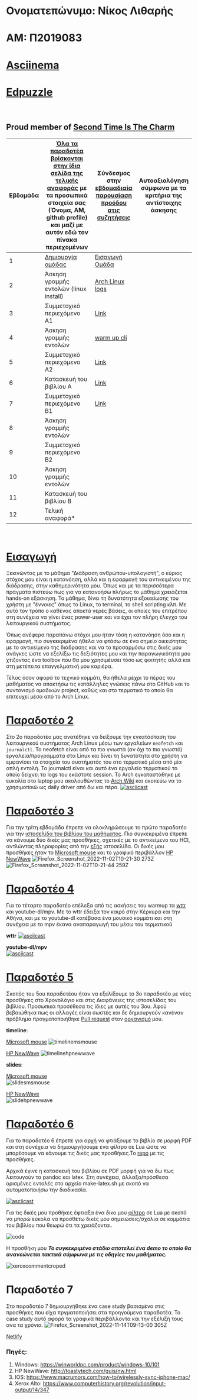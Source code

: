 # Ονοματεπώνυμο: Νίκος Λιθαρής
# ΑΜ: Π2019083
# [Asciinema](https://asciinema.org/~P2019083)
# [Edpuzzle](https://edpuzzle.com/classes/63398b5f9fadbe4119d673a5)
<br>

## Proud member of [Second Time Is The Charm](https://github.com/Second-Time-is-the-Charm) <br>

| Εβδομάδα | [Όλα τα παραδοτέα βρίσκονται στην ίδια σελίδα της τελικής αναφοράς](https://courses-ionio.github.io/help/deliverables/) με τα προσωπικά στοιχεία σας (Όνομα, ΑΜ, github profile) και μαζί με αυτόν εδώ τον πίνακα περιεχομένων | Σύνδεσμος στην [εβδομαδιαία παρουσίαση προόδου στις συζητήσεις](https://github.com/courses-ionio/help/discussions/categories/show-and-tell) | Αυτοαξιολόγηση σύμφωνα με τα κριτήρια της αντίστοιχης άσκησης |
| --- | --- | --- | --- |
| 1 |  [Δημιουργία ομάδας](https://github.com/courses-ionio/hci/discussions/1794#discussioncomment-3803609) |[Εισαγωγή](https://github.com/courses-ionio/help/discussions/837) <br> [Ομάδα](https://github.com/Second-Time-is-the-Charm) | |
| 2 | Άσκηση γραμμής εντολών (linux install) |[Arch Linux logs](https://github.com/courses-ionio/help/discussions/1033) | |
| 3 | Συμμετοχικό περιεχόμενο A1 | [Link](https://github.com/courses-ionio/help/discussions/1161) | |
| 4 | Άσκηση γραμμής εντολών | [warm up cli](https://github.com/courses-ionio/help/discussions/1302) | |
| 5 | Συμμετοχικό περιεχόμενο A2 | [Link](https://github.com/courses-ionio/help/discussions/1482) | |
| 6 | Κατασκευή του βιβλίου Α | [Link](https://github.com/courses-ionio/help/discussions/1537) | |
| 7 | Συμμετοχικό περιεχόμενο B1 | [Link](https://github.com/courses-ionio/help/discussions/1591) | |
| 8 | Άσκηση γραμμής εντολών | | |
| 9 | Συμμετοχικό περιεχόμενο B2 | | |
| 10 | Άσκηση γραμμής εντολών | | |
| 11 | Κατασκευή του βιβλίου Β | | |
| 12 | Τελική αναφορά* | | |
<br>

# [Εισαγωγή](https://github.com/courses-ionio/help/discussions/837) <br>

Ξεκινώντας με το μάθημα "Διάδραση ανθρώπου-υπολογιστή", ο κύριος στόχος μου είναι η κατανόηση, αλλά και η εφαρμογή του αντικειμένου της διάδρασης, στην καθημερινότητα μου. Όπως και με τα περισσότερα πράγματα πιστεύω πως για να κατανοήσω πλήρως το μάθημα χρειάζεται hands-on εξάσκηση. Το μάθημα, δίνει τη δυνατότητα εξοικείωσης του χρήστη με "έννοιες" όπως το Linux, το terminal, το shell scripting κλπ. Με αυτό τον τρόπο ο καθένας αποκτά γερές βάσεις, οι οποίες του επιτρέπου στη συνέχεια να γίνει ένας power-user και να έχει τον πλήρη έλεγχο του λειτουργικού συστήματος.

Όπως ανέφερα παραπάνω στόχοι μου ήταν τόση η κατανόηση όσο και η εφαρμογή, πιο συγκεκριμένα ήθελα να φτάσω σε ένα σημείο οικειότητας με το αντικείμενο της διάδρασης και να το προσαρμόσω στις δικές μου ανάγκες ώστε να εξελίξω τις δεξιότητες μου και την παραγωγικότητα μου χτίζοντας ένα toolbox που θα μου χρησιμέυσει τόσο ως φοιτητής αλλά και στη μετέπειτα επαγγελματική μου καριέρα.
  
Τέλος όσον αφορά το τεχνικό κομμάτι, θα ήθελα μέχρι το πέρας του μαθήματος να αποκτήσω τις κατάλληλες γνώσεις πάνω στο GitHub και το συντονισμό ομαδικών project, καθώς και στο τερματικό το οποίο θα επιτευχεί μέσα από το Arch Linux.
<br>

# [Παραδοτέο 2](https://github.com/courses-ionio/help/discussions/1033)
Στο 2ο παραδοτέο μας ανατέθηκε να δείξουμε την εγκατάσταση του λειτουργικού συστήματος Arch Linux μέσω των εργαλείων `neofetch` και `journalctl`. Το neofetch είναι από τα πιο γνωστά (αν όχι το πιο γνωστό) εργαλεία/προγράμματα στα Linux και δίνει τη δυνατότητα στο χρήστη να εμφανίσει τα στοιχεία του συστήματός του στο τερματικό μέσα από μία απλή εντολή. Το journalctl είναι και αυτό ένα εργαλείο τερματικού το οποίο δείχνει τα logs του εκάστοτε session. Το Arch εγκαταστάθηκε με ευκολία στο laptop μου ακολουθώντας το [Arch Wiki](https://wiki.archlinux.org/title/installation_guide) και σκοπεύω να το χρησιμοποιώ ως daily driver από δω και πέρα.
[![asciicast](https://asciinema.org/a/527872.svg)](https://asciinema.org/a/527872)

# [Παραδοτέο 3](https://github.com/courses-ionio/help/discussions/1161)
Για την τρίτη εβδομάδα έπρεπε να ολοκληρώσουμε το πρώτο παραδοτέο για την [ιστοσελίδα του βιβλίου του μαθήματος](https://p19lith-pibook.netlify.app/). Πιο συγκεκριμένα έπρεπε να κάνουμε δύο δικές μας προσθήκες, σχετικές με το αντικείμενο του HCI, αντλώντας πληροφορίες από την [εξής](http://toastytech.com/guis/index.html) ιστοσελίδα. Οι δικές μου προσθήκες ήταν το [Microsoft mouse](https://p19lith-pibook.netlify.app/gallery/microsoft-mouse/) και το γραφικό περιβάλλον [HP NewWave](https://p19lith-pibook.netlify.app/gallery/hp-newwave/)
![Firefox_Screenshot_2022-11-02T10-21-30 273Z](https://user-images.githubusercontent.com/77148351/199465921-0011497c-89c0-400c-b73e-68cdf0f227f1.png)
![Firefox_Screenshot_2022-11-02T10-21-44 259Z](https://user-images.githubusercontent.com/77148351/199465947-e0980631-eb8f-4ad4-a4af-d5bfe8cc19d7.png)

# [Παραδοτέο 4](https://github.com/courses-ionio/help/discussions/1302)
Για το τέταρτο παραδοτέο επέλεξα από τις ασκήσεις του warmup τα [wttr](https://github.com/chubin/wttr.in) και youtube-dl/mpv. Με το wttr έδειξα τον καιρό στην Κέρκυρα και την Αθήνα, και με το  youtube-dl κατέβασα ένα μουσικό κομμάτι και στη συνέχεια με το mpv έκανα αναπαραγωγή του μέσω του τερματικού
<br/> 

**wttr**
[![asciicast](https://asciinema.org/a/532480.svg)](https://asciinema.org/a/532480)

**youtube-dl/mpv**
<br/>
[![asciicast](https://asciinema.org/a/532477.svg)](https://asciinema.org/a/532477)

# [Παραδοτέο 5](https://github.com/courses-ionio/help/discussions/1482)
Σκοπός του 5ου παραδοτέου ήταν να εξελίξουμε το 3ο παραδοτέο με νέες προσθήκες στο Χρονολόγιο και στις Διαφάνειες της ιστοσελίδας του βιβλίου. Προσωπικά προσέθεσα τις ίδιες με αυτές του 3ου. Αφού βεβαιώθηκα πως οι αλλαγές είναι σωστές και δε δημιουργούν κανέναν πρόβλημα πραγματοποιήθηκε [Pull request](https://github.com/Second-Time-Is-The-Charm/site/pull/3) στον [οργανισμό](https://github.com/Second-Time-is-the-Charm) μου.<br/>

**timeline**: <br/>

[Microsoft mouse](https://master--p19lith-pibook.netlify.app/timeline/mouse)
![timelinemsmouse](https://user-images.githubusercontent.com/77148351/201333302-90adc48a-d5ea-4d02-9511-64ff26486bb1.png)

[HP NewWave](https://master--p19lith-pibook.netlify.app/timeline/multimedia/)
![timelinehpnewwave](https://user-images.githubusercontent.com/77148351/201333314-418115c1-0bfe-48b1-a36e-bc095f0e3aba.png)

**slides**: <br/>

[Microsoft mouse](https://master--p19lith-pibook.netlify.app/slides/archetypes) <br/>
![slidesmsmouse](https://user-images.githubusercontent.com/77148351/201333636-72f3b8d8-32c0-44a1-b351-d8cd2437e078.png)

[HP NewWave](https://master--p19lith-pibook.netlify.app/slides/gui) <br/>
![slidehpnewwave](https://user-images.githubusercontent.com/77148351/201333662-cf352d7c-8aee-43e9-b4e9-698cd4d54d5c.png)




# [Παραδοτέο 6](https://github.com/courses-ionio/help/discussions/1537)
Για το παραδοτέο 6 έπρεπε για αρχή να φτιάξουμε το βιβλίο σε μορφή PDF και στη συνέχεια να δημιουργήσουμε ένα φίλτρο σε Lua ώστε να μπορέσουμε να κάνουμε τις δικές μας προσθήκες.Το [repo](https://github.com/NickLitharis/kallipos/tree/master/comment) με τις προσθήκες.

Αρχικά έγινε η κατασκευή του βιβλίου σε PDF μορφή για να δω πως λειτουγούν τα pandoc και latex. Στη συνέχεια, άλλαξα/πρόσθεσα ορισμένες εντολές στο αρχείο make-latex.sh με σκοπό να αυτοματοποιήσω την διαδικασία.

[![asciicast](https://asciinema.org/a/536523.svg)](https://asciinema.org/a/536523)

Για τις δικές μου προθήκες έφτιαξα ένα δικο μου [φίλτρο](https://github.com/NickLitharis/kallipos/blob/master/comment.lua) σε Lua με σκοπό να μπορώ εύκολα να προσθέτω δικές μου σημειώσεις/σχόλια σε κομμάτια του βιβλίου που θεωρώ ότι τα χρειάζονται.

![code](https://user-images.githubusercontent.com/77148351/201103406-72412aec-f9aa-4b7c-827a-b2755bfc0c8e.png)

Η προσθήκη μου ***Το συγκεκριμένο στάδιο αποτελεί ένα demo το οποίο θα ανανεώνεται τακτικά σύμφωνα με τις οδηγίες του μαθήματος.***

![xeroxcommentcroped](https://user-images.githubusercontent.com/77148351/201109271-0b9c4b2f-1747-4cf3-884f-2c53bc14cf58.png)

# Παραδοτέο 7
Στο παραδοτέο 7 δημιουργήθηκε ένα case study βασισμένο στις προσθήκες που είχα πργματοποιήσει στα προηγούμενα παραδοτέα. Το case study αυτό αφορά τα γραφικά περιβάλλοντα και την εξέλιξή τους ανα τα χρόνια.
![Firefox_Screenshot_2022-11-14T09-13-00 305Z](https://user-images.githubusercontent.com/77148351/201621680-c82f721d-3919-4ce0-8542-a4e8503c447c.png)

[Netlify](https://p19lith-pibook.netlify.app/case-study/gui/)


### Πηγές:
1. Windows: https://winworldpc.com/product/windows-10/101
2. HP NewWave: http://toastytech.com/guis/nw.html
3. IOS: https://www.macrumors.com/how-to/wirelessly-sync-iphone-mac/
4. Xerox Alto: https://www.computerhistory.org/revolution/input-output/14/347
